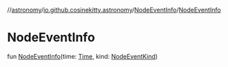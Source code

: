 //[astronomy](../../../index.md)/[io.github.cosinekitty.astronomy](../index.md)/[NodeEventInfo](index.md)/[NodeEventInfo](-node-event-info.md)

# NodeEventInfo

fun [NodeEventInfo](-node-event-info.md)(time: [Time](../-time/index.md), kind: [NodeEventKind](../-node-event-kind/index.md))
